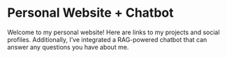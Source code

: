 # Personal Website + Chatbot

Welcome to my personal website! Here are links to my projects and social profiles. Additionally, I’ve integrated a RAG-powered chatbot that can answer any questions you have about me.

